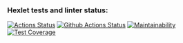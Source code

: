 ### Hexlet tests and linter status:
[![Actions Status](https://github.com/tmvfb/python-project-50/workflows/hexlet-check/badge.svg)](https://github.com/tmvfb/python-project-50/actions)
[![Github Actions Status](https://github.com/tmvfb/python-project-50/workflows/Python%20CI/badge.svg)](https://github.com/tmvfb/python-project-50/actions)
[![Maintainability](https://api.codeclimate.com/v1/badges/8fac4dea5b719096bb86/maintainability)](https://codeclimate.com/github/tmvfb/python-project-50/maintainability)
[![Test Coverage](https://api.codeclimate.com/v1/badges/8fac4dea5b719096bb86/test_coverage)](https://codeclimate.com/github/tmvfb/python-project-50/test_coverage)
